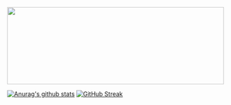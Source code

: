 <img src="space.gif" width=100% height=180>

[![Anurag's github stats](https://github-readme-stats.vercel.app/api?username=monolithprojects&show_icons=true&theme=tokyonight)](https://github.com/anuraghazra/github-readme-stats)
[![GitHub Streak](https://streak-stats.demolab.com/?user=DenverCoder1&theme=tokyonight-duo)](https://git.io/streak-stats)
